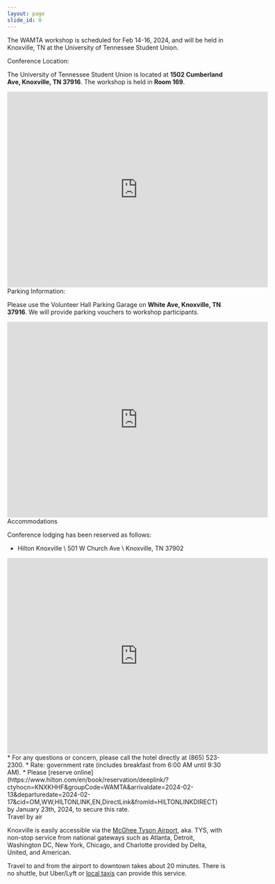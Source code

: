 ```yaml
---
layout: page
slide_id: 0
---
```


<div class="container">
<div class="row mt-xs-0 mt-sm-0 mt-md-1 mt-lg-2 mt-xl-3 mb-xs-2 mb-sm-2">
<div class="col text-muted" markdown="1">

The WAMTA workshop is scheduled for Feb 14-16, 2024, and will be held in Knoxville, TN at the University of Tennessee Student Union.

<div class="text-info" >Conference Location:</div>

The University of Tennessee Student Union is located at **1502 Cumberland Ave, Knoxville, TN 37916**. The workshop is held in **Room 169**.

<center>
<iframe src="https://www.google.com/maps/embed?pb=!1m18!1m12!1m3!1d3229.5944254841656!2d-83.93160522381487!3d35.95689021478153!2m3!1f0!2f0!3f0!3m2!1i1024!2i768!4f13.1!3m3!1m2!1s0x885c17e0c192368d%3A0xad6050ea6822d245!2sUniversity%20of%20Tennessee%20Student%20Union!5e0!3m2!1sen!2sus!4v1698855518639!5m2!1sen!2sus" width="600" height="450" style="border:0;" allowfullscreen="" loading="lazy" referrerpolicy="no-referrer-when-downgrade"></iframe>
</center>

<div class="text-info" >Parking Information:</div>

Please use the Volunteer Hall Parking Garage on <b>White Ave, Knoxville, TN 37916</b>. We will provide parking vouchers to workshop participants.

<center>
<iframe src="https://www.google.com/maps/embed?pb=!1m28!1m12!1m3!1d3229.548909747202!2d-83.93211507380214!3d35.95800337249918!2m3!1f0!2f0!3f0!3m2!1i1024!2i768!4f13.1!4m13!3e2!4m5!1s0x885c3d5fe5aded95%3A0x326f54476df6e87f!2sVolunteer%20Hall%20Parking%20Garage%20G15%20White%20Ave%20Knoxville%2C%20TN%2037916!3m2!1d35.9588957!2d-83.92984349999999!4m5!1s0x885c17e0c192368d%3A0xad6050ea6822d245!2sUniversity%20of%20Tennessee%20Student%20Union%2C%20Cumberland%20Avenue%2C%20Knoxville%2C%20TN!3m2!1d35.956885899999996!2d-83.9290303!5e0!3m2!1sen!2sus!4v1707165152801!5m2!1sen!2sus" width="600" height="450" style="border:0;" allowfullscreen="" loading="lazy" referrerpolicy="no-referrer-when-downgrade"></iframe>
</center>

<div class="text-info">Accommodations</div>

Conference lodging has been reserved as follows:

* Hilton Knoxville \\
  501 W Church Ave \\
  Knoxville, TN 37902
<center>
<iframe src="https://www.google.com/maps/embed?pb=!1m18!1m12!1m3!1d12740.65927158379!2d-83.9313079630256!3d35.95606861181532!2m3!1f0!2f0!3f0!3m2!1i1024!2i768!4f13.1!3m3!1m2!1s0x885c17c35e1d9427%3A0xcd3dc1cc60cdaa1f!2sHilton%20Knoxville!5e0!3m2!1sen!2sus!4v1698855708433!5m2!1sen!2sus" width="600" height="450" style="border:0;" allowfullscreen="" loading="lazy" referrerpolicy="no-referrer-when-downgrade"></iframe>
</center>
* For any questions or concern, please call the hotel directly at (865) 523-2300.
* Rate: government rate (includes breakfast from 6:00 AM until 9:30 AM).
* Please [reserve online](https://www.hilton.com/en/book/reservation/deeplink/?ctyhocn=KNXKHHF&groupCode=WAMTA&arrivaldate=2024-02-13&departuredate=2024-02-17&cid=OM,WW,HILTONLINK,EN,DirectLink&fromId=HILTONLINKDIRECT) by January 23th, 2024, to secure this rate.

<div class="text-info">Travel by air</div>

Knoxville is easily accessible via the [McGhee Tyson Airport](https://www.flyknoxville.com/), aka. TYS, with non-stop service from national gateways such as Atlanta, Detroit, Washington DC, New York, Chicago, and Charlotte provided by Delta, United, and American.

Travel to and from the airport to downtown takes about 20 minutes. There is no shuttle, but Uber/Lyft or [local taxis](https://www.flyknoxville.com/ground-transportation/#tbTaxis) can provide this service. 

</div>

</div>
